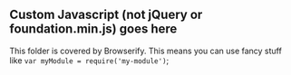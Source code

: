## Custom Javascript (not jQuery or foundation.min.js) goes here

This folder is covered by Browserify. This means you can use fancy stuff like `var myModule = require('my-module')`;
